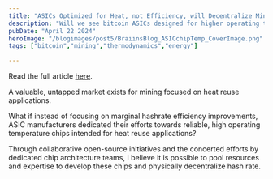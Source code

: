 ```yaml
---
title: "ASICs Optimized for Heat, not Efficiency, will Decentralize Mining"
description: "Will we see bitcoin ASICs designed for higher operating temperature and heat reuse? I go into the details with my first publication on the Braiins Blog!"
pubDate: "April 22 2024"
heroImage: "/blogimages/post5/BraiinsBlog_ASICchipTemp_CoverImage.png"
tags: ["bitcoin","mining","thermodynamics","energy"]

---
```


Read the full article <a href="https://braiins.com/blog/asics-optimized-for-heat-not-efficiency-will-decentralize-mining" target="_blank">here</a>.

A valuable, untapped market exists for mining focused on heat reuse applications.

What if instead of focusing on marginal hashrate efficiency improvements, ASIC manufacturers dedicated their efforts towards reliable, high operating temperature chips intended for heat reuse applications?

Through collaborative open-source initiatives and the concerted efforts by dedicated chip architecture teams, I believe it is possible to pool resources and expertise to develop these chips and physically decentralize hash rate.
